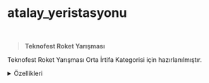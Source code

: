 # atalay_yeristasyonu

<br>

> **Teknofest Roket Yarışması**

Teknofest Roket Yarışması Orta İrtifa Kategorisi için hazırlanılmıştır.

<details>
<summary>Özellikleri</summary>
 
-  
- 
- 
- 
- 
</details>
